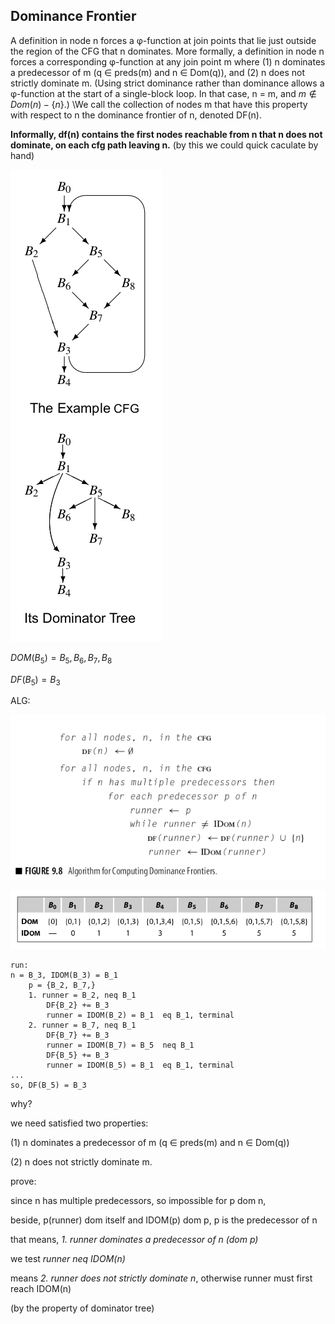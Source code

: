## Dominance Frontier

A definition in node n forces a φ-function at join points that lie just outside the region of the CFG that n dominates. More formally, a definition in node n forces a corresponding φ-function at any join point m where (1) n dominates a predecessor of m (q ∈ preds(m) and n ∈ Dom(q)), and (2) n does not strictly dominate m. (Using strict dominance rather than dominance allows a φ-function at the start of a single-block loop. In that case, n = m, and $m \notin Dom(n)- \{ n \}$.) \We call the collection of nodes m that have this property with respect to n the dominance frontier of n, denoted DF(n).

**Informally, df(n) contains the first nodes reachable from n that n does not dominate, on each cfg path leaving n.** (by this we could quick caculate by hand)

![image-20220420193548430](ECA.assets/image-20220420193548430.png)

$DOM(B_5) = {B_5, B_6, B_7, B_8}$

$DF(B_5) = {B_3}$

ALG:

![image-20220420193737775](ECA.assets/image-20220420193737775.png)

![image-20220420193924604](ECA.assets/image-20220420193924604.png)

```
run:
n = B_3, IDOM(B_3) = B_1
	p = {B_2, B_7,}
	1. runner = B_2, neq B_1
		DF{B_2} += B_3
		runner = IDOM(B_2) = B_1  eq B_1, terminal
	2. runner = B_7, neq B_1
		DF{B_7} += B_3
		runner = IDOM(B_7) = B_5  neq B_1
		DF{B_5} += B_3
		runner = IDOM(B_5) = B_1  eq B_1, terminal
...
so, DF(B_5) = B_3
```

why?

we need satisfied two properties:

(1) n dominates a predecessor of m (q ∈ preds(m) and n ∈ Dom(q))

 (2) n does not strictly dominate m. 

prove:

since n has multiple predecessors, so impossible for p dom n, 

beside, p(runner) dom itself and IDOM(p) dom p, p is the predecessor of n

that means, *1. runner dominates a predecessor of n (dom p)*

we test *runner neq IDOM(n)*

means *2. runner does not strictly dominate n*, otherwise runner must first reach IDOM(n) 

(by the property of dominator tree)